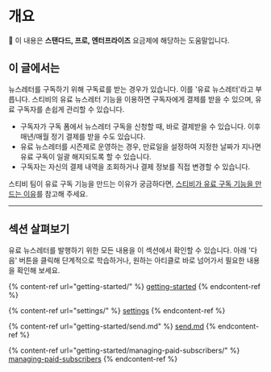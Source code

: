 # 개요

💬 이 내용은 **스탠다드, 프로, 엔터프라이즈** 요금제에 해당하는 도움말입니다.

## 이 글에서는

뉴스레터를 구독하기 위해 구독료를 받는 경우가 있습니다. 이를 '유료 뉴스레터'라고 부릅니다. 스티비의 유료 뉴스레터 기능을 이용하면 구독자에게 결제를 받을 수 있으며, 유료 구독자를 손쉽게 관리할 수 있습니다.

* 구독자가 구독 폼에서 뉴스레터 구독을 신청할 때, 바로 결제받을 수 있습니다. 이후 매년/매월 정기 결제를 받을 수도 있습니다.
* 유료 뉴스레터를 시즌제로 운영하는 경우, 만료일을 설정하여 지정한 날짜가 지나면 유료 구독이 일괄 해지되도록 할 수 있습니다.
* 구독자는 자신의 결제 내역을 조회하거나 결제 정보를 직접 변경할 수 있습니다.

스티비 팀이 유료 구독 기능을 만드는 이유가 궁금하다면, [스티비가 유료 구독 기능을 만드는 이유](https://stib.ee/cfi3)를 참고해 주세요.

***

## 섹션 살펴보기

유료 뉴스레터를 발행하기 위한 모든 내용을 이 섹션에서 확인할 수 있습니다. 아래 '다음' 버튼을 클릭해 단계적으로 학습하거나, 원하는 아티클로 바로 넘어가서 필요한 내용을 확인해 보세요.&#x20;

{% content-ref url="getting-started/" %}
[getting-started](getting-started/)
{% endcontent-ref %}

{% content-ref url="settings/" %}
[settings](settings/)
{% endcontent-ref %}

{% content-ref url="getting-started/send.md" %}
[send.md](getting-started/send.md)
{% endcontent-ref %}

{% content-ref url="getting-started/managing-paid-subscribers/" %}
[managing-paid-subscribers](getting-started/managing-paid-subscribers/)
{% endcontent-ref %}
